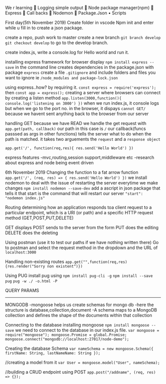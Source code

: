 We r learning
 Logging simple output
 Node package manager(npm)
 Express
 Call backs
 Nodemon
 Package.Json
• Scripts

First day(5th November 2019)
Create folder in vscode
Npm init and enter while u fill in to create a json package.

create a repo, push work to master
create a new branch `git branch develop`
`git checkout develop` to go to the develop branch.

create index.js, write a console.log for Hello world and run it.

installing express framework for browser display
`npm install express --save` in the command line
creates dependencies in the package.json with package `express`
create a file `.gitignore` and include folders and files you want to ignore ie `/node_modules and package-lock.json`

using express..how? by requiring it. `const express = require('express');` then `const app = express();`
creating a server where browsers can connect by creating a listen method
`app.listen(3000,function(){ console.log('listening on 3000') })`
when we run index.js, it console logs but when we go to the port no. in the browser, it dispays `cannot GET/` because we havent sent anything back to the browser from our server

handling GET because we have READ
we handle the get request with `app.get(path, callback)`
our path in this case is `/`
our callback(funcs passsed as args in other functions) tells the server what to do when the path is matched.
it takes two arguements the `request` and a `response object`

`app.get('/', function(req,res){ res.send('Hello World') })`

express features
-mvc,routing,session support,middleware etc
-research about express and node being event driven

6th November 2019
Changing the function to a fat arrow function
`app.get('/', (req, res) => { res.send('Hello World') })`
we install nodemon to deal with the issue of restarting the server everytime we make changes
`npm install nodemon --save-dev`
add a ascript in json package that tells it that start is the command that will restart our server
`"start": "nodemon index.js"`

Routing
determining how an application responds toa client request to a particular endpoint, which is a URI (or path) and a specific HTTP request method (GET,POST,PUT,DELETE)

GET displays
POST sends to the server from the form
PUT does the editing
DELETE does the deleting

Using postman (use it to test our paths if we have nothing written there)
Go to postman and select the request method in the dropdown and the URL of `localhost:3000`

Handling non-existing routes
`app.get("",function(req,res){res.render("Sorry non existent")})`

Using PUG
install pug using `npm install pug-cli -g` `npm install --save pug`
`pug -w ./ -o.html -P`

QUERY PARAMS

---

MONGODB
-mongoose helps us create schemas for mongo db
-here the structure is database,collection,document
-A schema maps to a MongoDB collection and defines the shape of the documents within that collection

Connecting to the database
installing mongoose
`npm install mongoose --save`
we need to connect to the database in our index.js file.
`var mongoose = require("mongoose"); mongoose.Promise = global.Promise; mongoose.connect("mongodb://localhost:27017/node-demo");`

Creating the database Schema
`var nameSchema = new mongoose.Schema({ firstName: String, lastNameName: String });`

//creating a model from it
`var User = mongoose.model("User", nameSchema);`

//building a CRUD endpoint using POST
`app.post("/addname", (req, res) => {});`

